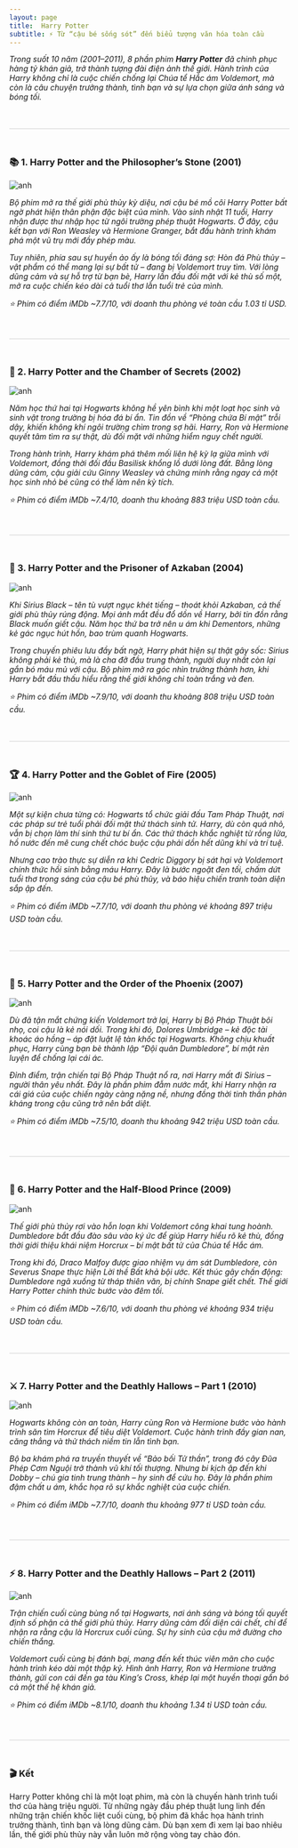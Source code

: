 ```yaml
---
layout: page
title:  Harry Potter
subtitle: ⚡ Từ “cậu bé sống sót” đến biểu tượng văn hóa toàn cầu
---
```

_Trong suốt 10 năm (2001–2011), 8 phần phim **Harry Potter** đã chinh phục hàng tỷ khán giả, trở thành tượng đài điện ảnh thế giới. Hành trình của Harry không chỉ là cuộc chiến chống lại Chúa tể Hắc ám Voldemort, mà còn là câu chuyện trưởng thành, tình bạn và sự lựa chọn giữa ánh sáng và bóng tối._

<div style="border: 1px solid #e6e6e6; margin:48px 0"></div>

### 📚 1. Harry Potter and the Philosopher’s Stone (2001)
![anh](/assets/img/harry-potter-1.jpg)

_Bộ phim mở ra thế giới phù thủy kỳ diệu, nơi cậu bé mồ côi Harry Potter bất ngờ phát hiện thân phận đặc biệt của mình. Vào sinh nhật 11 tuổi, Harry nhận được thư nhập học từ ngôi trường phép thuật Hogwarts. Ở đây, cậu kết bạn với Ron Weasley và Hermione Granger, bắt đầu hành trình khám phá một vũ trụ mới đầy phép màu._

_Tuy nhiên, phía sau sự huyền ảo ấy là bóng tối đáng sợ: Hòn đá Phù thủy – vật phẩm có thể mang lại sự bất tử – đang bị Voldemort truy tìm. Với lòng dũng cảm và sự hỗ trợ từ bạn bè, Harry lần đầu đối mặt với kẻ thù số một, mở ra cuộc chiến kéo dài cả tuổi thơ lẫn tuổi trẻ của mình._

_⭐ Phim có điểm iMDb ~7.7/10, với doanh thu phòng vé toàn cầu 1.03 tỉ USD._

<div style="border: 1px solid #e6e6e6; margin:48px 0"></div>

### 🦉 2. Harry Potter and the Chamber of Secrets (2002)
![anh](/assets/img/harry-potter-2.jpg)

_Năm học thứ hai tại Hogwarts không hề yên bình khi một loạt học sinh và sinh vật trong trường bị hóa đá bí ẩn. Tin đồn về “Phòng chứa Bí mật” trỗi dậy, khiến không khí ngôi trường chìm trong sợ hãi. Harry, Ron và Hermione quyết tâm tìm ra sự thật, dù đối mặt với những hiểm nguy chết người._

_Trong hành trình, Harry khám phá thêm mối liên hệ kỳ lạ giữa mình với Voldemort, đồng thời đối đầu Basilisk khổng lồ dưới lòng đất. Bằng lòng dũng cảm, cậu giải cứu Ginny Weasley và chứng minh rằng ngay cả một học sinh nhỏ bé cũng có thể làm nên kỳ tích._

_⭐ Phim có điểm iMDb ~7.4/10, doanh thu khoảng 883 triệu USD toàn cầu._

<div style="border: 1px solid #e6e6e6; margin:48px 0"></div>

### 🐀 3. Harry Potter and the Prisoner of Azkaban (2004)
![anh](/assets/img/harry-potter-3.jpg)

_Khi Sirius Black – tên tù vượt ngục khét tiếng – thoát khỏi Azkaban, cả thế giới phù thủy rúng động. Mọi ánh mắt đều đổ dồn về Harry, bởi tin đồn rằng Black muốn giết cậu. Năm học thứ ba trở nên u ám khi Dementors, những kẻ gác ngục hút hồn, bao trùm quanh Hogwarts._

_Trong chuyến phiêu lưu đầy bất ngờ, Harry phát hiện sự thật gây sốc: Sirius không phải kẻ thù, mà là cha đỡ đầu trung thành, người duy nhất còn lại gắn bó máu mủ với cậu. Bộ phim mở ra góc nhìn trưởng thành hơn, khi Harry bắt đầu thấu hiểu rằng thế giới không chỉ toàn trắng và đen._

_⭐ Phim có điểm iMDb ~7.9/10, với doanh thu khoảng 808 triệu USD toàn cầu._

<div style="border: 1px solid #e6e6e6; margin:48px 0"></div>

### 🏆 4. Harry Potter and the Goblet of Fire (2005)
![anh](/assets/img/harry-potter-4.webp)

_Một sự kiện chưa từng có: Hogwarts tổ chức giải đấu Tam Pháp Thuật, nơi các pháp sư trẻ tuổi phải đối mặt thử thách sinh tử. Harry, dù còn quá nhỏ, vẫn bị chọn làm thí sinh thứ tư bí ẩn. Các thử thách khắc nghiệt từ rồng lửa, hồ nước đến mê cung chết chóc buộc cậu phải dồn hết dũng khí và trí tuệ._

_Nhưng cao trào thực sự diễn ra khi Cedric Diggory bị sát hại và Voldemort chính thức hồi sinh bằng máu Harry. Đây là bước ngoặt đen tối, chấm dứt tuổi thơ trong sáng của cậu bé phù thủy, và báo hiệu chiến tranh toàn diện sắp ập đến._

_⭐ Phim có điểm iMDb ~7.7/10, với doanh thu phòng vé khoảng 897 triệu USD toàn cầu._

<div style="border: 1px solid #e6e6e6; margin:48px 0"></div>

### 🦅 5. Harry Potter and the Order of the Phoenix (2007)
![anh](/assets/img/harry-potter-5.jpg)

_Dù đã tận mắt chứng kiến Voldemort trở lại, Harry bị Bộ Pháp Thuật bôi nhọ, coi cậu là kẻ nói dối. Trong khi đó, Dolores Umbridge – kẻ độc tài khoác áo hồng – áp đặt luật lệ tàn khốc tại Hogwarts. Không chịu khuất phục, Harry cùng bạn bè thành lập “Đội quân Dumbledore”, bí mật rèn luyện để chống lại cái ác._

_Đỉnh điểm, trận chiến tại Bộ Pháp Thuật nổ ra, nơi Harry mất đi Sirius – người thân yêu nhất. Đây là phần phim đẫm nước mắt, khi Harry nhận ra cái giá của cuộc chiến ngày càng nặng nề, nhưng đồng thời tinh thần phản kháng trong cậu cũng trở nên bất diệt._

_⭐ Phim có điểm iMDb ~7.5/10, doanh thu khoảng 942 triệu USD toàn cầu._

<div style="border: 1px solid #e6e6e6; margin:48px 0"></div>

### 🐍 6. Harry Potter and the Half-Blood Prince (2009)
![anh](/assets/img/harry-potter-6.jpg)

_Thế giới phù thủy rơi vào hỗn loạn khi Voldemort công khai tung hoành. Dumbledore bắt đầu đào sâu vào ký ức để giúp Harry hiểu rõ kẻ thù, đồng thời giới thiệu khái niệm Horcrux – bí mật bất tử của Chúa tể Hắc ám._

_Trong khi đó, Draco Malfoy được giao nhiệm vụ ám sát Dumbledore, còn Severus Snape thực hiện Lời thề Bất khả bội ước. Kết thúc gây chấn động: Dumbledore ngã xuống từ tháp thiên văn, bị chính Snape giết chết. Thế giới Harry Potter chính thức bước vào đêm tối._

_⭐ Phim có điểm iMDb ~7.6/10, với doanh thu phòng vé khoảng 934 triệu USD toàn cầu._

<div style="border: 1px solid #e6e6e6; margin:48px 0"></div>

### ⚔️ 7. Harry Potter and the Deathly Hallows – Part 1 (2010)
![anh](/assets/img/harry-potter-7.jpg)

_Hogwarts không còn an toàn, Harry cùng Ron và Hermione bước vào hành trình săn tìm Horcrux để tiêu diệt Voldemort. Cuộc hành trình đầy gian nan, căng thẳng và thử thách niềm tin lẫn tình bạn._

_Bộ ba khám phá ra truyền thuyết về “Bảo bối Tử thần”, trong đó cây Đũa Phép Cơm Nguội trở thành vũ khí tối thượng. Nhưng bi kịch ập đến khi Dobby – chú gia tinh trung thành – hy sinh để cứu họ. Đây là phần phim đậm chất u ám, khắc họa rõ sự khắc nghiệt của cuộc chiến._

_⭐ Phim có điểm iMDb ~7.7/10, doanh thu khoảng 977 tỉ USD toàn cầu._

<div style="border: 1px solid #e6e6e6; margin:48px 0"></div>

### ⚡ 8. Harry Potter and the Deathly Hallows – Part 2 (2011)
![anh](/assets/img/harry-potter-8.jpg)

_Trận chiến cuối cùng bùng nổ tại Hogwarts, nơi ánh sáng và bóng tối quyết định số phận cả thế giới phù thủy. Harry dũng cảm đối diện cái chết, chỉ để nhận ra rằng cậu là Horcrux cuối cùng. Sự hy sinh của cậu mở đường cho chiến thắng._

_Voldemort cuối cùng bị đánh bại, mang đến kết thúc viên mãn cho cuộc hành trình kéo dài một thập kỷ. Hình ảnh Harry, Ron và Hermione trưởng thành, gửi con cái đến ga tàu King’s Cross, khép lại một huyền thoại gắn bó cả một thế hệ khán giả._

_⭐ Phim có điểm iMDb ~8.1/10, doanh thu khoảng 1.34 tỉ USD toàn cầu._

<div style="border: 1px solid #e6e6e6; margin:48px 0"></div>

### 🎬 Kết
Harry Potter không chỉ là một loạt phim, mà còn là chuyến hành trình tuổi thơ của hàng triệu người. Từ những ngày đầu phép thuật lung linh đến những trận chiến khốc liệt cuối cùng, bộ phim đã khắc họa hành trình trưởng thành, tình bạn và lòng dũng cảm. Dù bạn xem đi xem lại bao nhiêu lần, thế giới phù thủy này vẫn luôn mở rộng vòng tay chào đón.